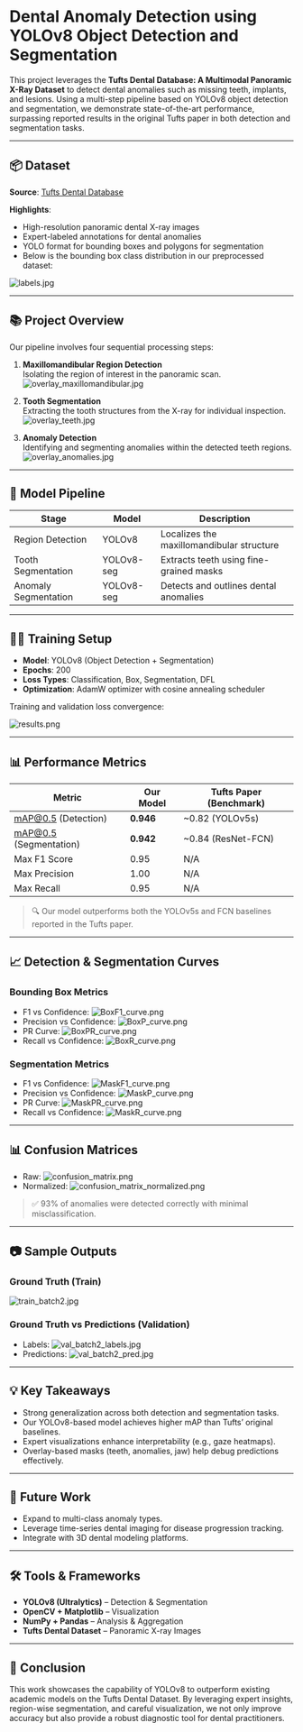 
# Dental Anomaly Detection using YOLOv8 Object Detection and Segmentation

This project leverages the **Tufts Dental Database: A Multimodal Panoramic X-Ray Dataset** to detect dental anomalies such as missing teeth, implants, and lesions. Using a multi-step pipeline based on YOLOv8 object detection and segmentation, we demonstrate state-of-the-art performance, surpassing reported results in the original Tufts paper in both detection and segmentation tasks.

---

## 📦 Dataset

**Source**: [Tufts Dental Database](https://arxiv.org/abs/2312.06226)

**Highlights**:
- High-resolution panoramic dental X-ray images
- Expert-labeled annotations for dental anomalies
- YOLO format for bounding boxes and polygons for segmentation
- Below is the bounding box class distribution in our preprocessed dataset:

![labels.jpg](TUFTS-project/medical_segmentation/exp_augmented9/labels.jpg)

---

## 📚 Project Overview

Our pipeline involves four sequential processing steps:

1. **Maxillomandibular Region Detection**  
   Isolating the region of interest in the panoramic scan.  
   ![overlay_maxillomandibular.jpg](TUFTS-project/overlay_maxillomandibular.jpg)


2. **Tooth Segmentation**  
   Extracting the tooth structures from the X-ray for individual inspection.  
   ![overlay_teeth.jpg](TUFTS-project/overlay_teeth.jpg)

3. **Anomaly Detection**  
   Identifying and segmenting anomalies within the detected teeth regions.  
   ![overlay_anomalies.jpg](TUFTS-project/overlay_anomalies.jpg)

---

## 🧠 Model Pipeline

| Stage               | Model     | Description                                  |
|---------------------|-----------|----------------------------------------------|
| Region Detection    | YOLOv8    | Localizes the maxillomandibular structure    |
| Tooth Segmentation  | YOLOv8-seg| Extracts teeth using fine-grained masks      |
| Anomaly Segmentation| YOLOv8-seg| Detects and outlines dental anomalies        |

---

## 🏋️‍♂️ Training Setup

- **Model**: YOLOv8 (Object Detection + Segmentation)
- **Epochs**: 200
- **Loss Types**: Classification, Box, Segmentation, DFL
- **Optimization**: AdamW optimizer with cosine annealing scheduler

Training and validation loss convergence:

![results.png](TUFTS-project/medical_segmentation/exp_augmented9/results.png)

---

## 📊 Performance Metrics

| Metric               | Our Model  | Tufts Paper (Benchmark) |
|----------------------|------------|--------------------------|
| mAP@0.5 (Detection)  | **0.946**  | ~0.82 (YOLOv5s)          |
| mAP@0.5 (Segmentation)| **0.942** | ~0.84 (ResNet-FCN)       |
| Max F1 Score         | 0.95       | N/A                      |
| Max Precision        | 1.00       | N/A                      |
| Max Recall           | 0.95       | N/A                      |

> 🔍 Our model outperforms both the YOLOv5s and FCN baselines reported in the Tufts paper.

---

## 📈 Detection & Segmentation Curves

### Bounding Box Metrics
- F1 vs Confidence: ![BoxF1_curve.png](TUFTS-project/medical_segmentation/exp_augmented9/BoxF1_curve.png)
- Precision vs Confidence: ![BoxP_curve.png](TUFTS-project/medical_segmentation/exp_augmented9/BoxP_curve.png)
- PR Curve: ![BoxPR_curve.png](TUFTS-project/medical_segmentation/exp_augmented9/BoxPR_curve.png)
- Recall vs Confidence: ![BoxR_curve.png](TUFTS-project/medical_segmentation/exp_augmented9/BoxR_curve.png)

### Segmentation Metrics
- F1 vs Confidence: ![MaskF1_curve.png](TUFTS-project/medical_segmentation/exp_augmented9/MaskF1_curve.png)
- Precision vs Confidence: ![MaskP_curve.png](TUFTS-project/medical_segmentation/exp_augmented9/MaskP_curve.png)
- PR Curve: ![MaskPR_curve.png](TUFTS-project/medical_segmentation/exp_augmented9/MaskPR_curve.png)
- Recall vs Confidence: ![MaskR_curve.png](TUFTS-project/medical_segmentation/exp_augmented9/MaskR_curve.png)

---

## 📊 Confusion Matrices

- Raw: ![confusion_matrix.png](TUFTS-project/medical_segmentation/exp_augmented9/confusion_matrix.png)
- Normalized: ![confusion_matrix_normalized.png](TUFTS-project/medical_segmentation/exp_augmented9/confusion_matrix_normalized.png)

> ✅ 93% of anomalies were detected correctly with minimal misclassification.

---

## 📷 Sample Outputs

### Ground Truth (Train)
![train_batch2.jpg](TUFTS-project/medical_segmentation/exp_augmented9/train_batch2.jpg)

### Ground Truth vs Predictions (Validation)
- Labels: ![val_batch2_labels.jpg](TUFTS-project/medical_segmentation/exp_augmented9/val_batch2_labels.jpg)
- Predictions: ![val_batch2_pred.jpg](TUFTS-project/medical_segmentation/exp_augmented9/val_batch2_pred.jpg)

---

## 💡 Key Takeaways

- Strong generalization across both detection and segmentation tasks.
- Our YOLOv8-based model achieves higher mAP than Tufts’ original baselines.
- Expert visualizations enhance interpretability (e.g., gaze heatmaps).
- Overlay-based masks (teeth, anomalies, jaw) help debug predictions effectively.

---

## 🔮 Future Work

- Expand to multi-class anomaly types.
- Leverage time-series dental imaging for disease progression tracking.
- Integrate with 3D dental modeling platforms.

---

## 🛠️ Tools & Frameworks

- **YOLOv8 (Ultralytics)** – Detection & Segmentation
- **OpenCV + Matplotlib** – Visualization
- **NumPy + Pandas** – Analysis & Aggregation
- **Tufts Dental Dataset** – Panoramic X-ray Images

---

## 📌 Conclusion

This work showcases the capability of YOLOv8 to outperform existing academic models on the Tufts Dental Dataset. By leveraging expert insights, region-wise segmentation, and careful visualization, we not only improve accuracy but also provide a robust diagnostic tool for dental practitioners.
